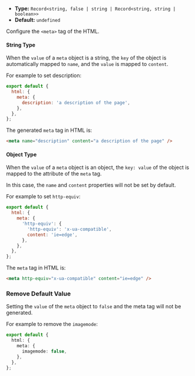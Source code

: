 - **Type:** `Record<string, false | string | Record<string, string | boolean>>`
- **Default:** `undefined`

Configure the `<meta>` tag of the HTML.

#### String Type

When the `value` of a `meta` object is a string, the `key` of the object is automatically mapped to `name`, and the `value` is mapped to `content`.

For example to set description:

```js
export default {
  html: {
    meta: {
      description: 'a description of the page',
    },
  },
};
```

The generated `meta` tag in HTML is:

```html
<meta name="description" content="a description of the page" />
```

#### Object Type

When the `value` of a `meta` object is an object, the `key: value` of the object is mapped to the attribute of the `meta` tag.

In this case, the `name` and `content` properties will not be set by default.

For example to set `http-equiv`:

```js
export default {
  html: {
    meta: {
      'http-equiv': {
        'http-equiv': 'x-ua-compatible',
        content: 'ie=edge',
      },
    },
  },
};
```

The `meta` tag in HTML is:

```html
<meta http-equiv="x-ua-compatible" content="ie=edge" />
```

### Remove Default Value

Setting the `value` of the `meta` object to `false` and the meta tag will not be generated.

For example to remove the `imagemode`:

```ts
export default {
  html: {
    meta: {
      imagemode: false,
    },
  },
};
```
